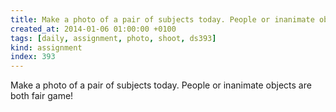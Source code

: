 ```yaml
---
title: Make a photo of a pair of subjects today. People or inanimate objects are both fair game!
created_at: 2014-01-06 01:00:00 +0100
tags: [daily, assignment, photo, shoot, ds393]
kind: assignment
index: 393
---
```


Make a photo of a pair of subjects today. People or inanimate objects are both fair game!
